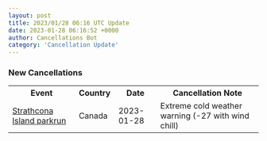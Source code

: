 ```yaml
---
layout: post
title: 2023/01/28 06:16 UTC Update
date: 2023-01-28 06:16:52 +0000
author: Cancellations Bot
category: 'Cancellation Update'
---
```


<h3>New Cancellations</h3>
<div class='hscrollable'>
<table style='width: 100%'>
    <tr>
        <th>Event</th>
        <th>Country</th>
        <th>Date</th>
        <th>Cancellation Note</th>
    </tr>
    <tr>
        <td><a href="https://www.parkrun.ca/strathconaisland">Strathcona Island parkrun</a></td>
        <td>Canada</td>
        <td>2023-01-28</td>
        <td>Extreme cold weather warning (-27 with wind chill)</td>
    </tr>
</table>
</div>
